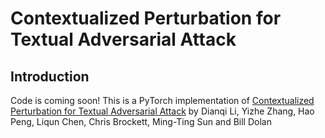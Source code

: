 # Contextualized Perturbation for Textual Adversarial Attack

## Introduction
Code is coming soon! This is a PyTorch implementation of [Contextualized Perturbation for Textual Adversarial Attack](https://arxiv.org/pdf/2009.07502.pdf) by Dianqi Li, Yizhe Zhang, Hao Peng, Liqun Chen, Chris Brockett, Ming-Ting Sun and Bill Dolan
